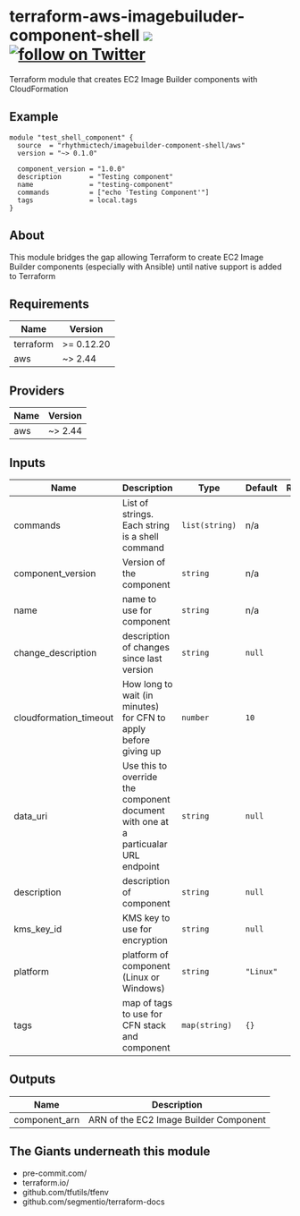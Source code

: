 # terraform-aws-imagebuiluder-component-shell [![](https://github.com/rhythmictech/terraform-aws-imagebuilder-component-shell/workflows/pre-commit-check/badge.svg)](https://github.com/rhythmictech/terraform-aws-imagebuilder-component-shell/actions) <a href="https://twitter.com/intent/follow?screen_name=RhythmicTech"><img src="https://img.shields.io/twitter/follow/RhythmicTech?style=social&logo=RhythmicTech" alt="follow on Twitter"></a>
Terraform module that creates EC2 Image Builder components with CloudFormation

## Example
```hcl
module "test_shell_component" {
  source  = "rhythmictech/imagebuilder-component-shell/aws"
  version = "~> 0.1.0"

  component_version = "1.0.0"
  description       = "Testing component"
  name              = "testing-component"
  commands          = ["echo 'Testing Component'"]
  tags              = local.tags
}
```

## About
This module bridges the gap allowing Terraform to create EC2 Image Builder components (especially with Ansible) until native support is added to Terraform

<!-- BEGINNING OF PRE-COMMIT-TERRAFORM DOCS HOOK -->
## Requirements

| Name | Version |
|------|---------|
| terraform | >= 0.12.20 |
| aws | ~> 2.44 |

## Providers

| Name | Version |
|------|---------|
| aws | ~> 2.44 |

## Inputs

| Name | Description | Type | Default | Required |
|------|-------------|------|---------|:--------:|
| commands | List of strings. Each string is a shell command | `list(string)` | n/a | yes |
| component\_version | Version of the component | `string` | n/a | yes |
| name | name to use for component | `string` | n/a | yes |
| change\_description | description of changes since last version | `string` | `null` | no |
| cloudformation\_timeout | How long to wait (in minutes) for CFN to apply before giving up | `number` | `10` | no |
| data\_uri | Use this to override the component document with one at a particualar URL endpoint | `string` | `null` | no |
| description | description of component | `string` | `null` | no |
| kms\_key\_id | KMS key to use for encryption | `string` | `null` | no |
| platform | platform of component (Linux or Windows) | `string` | `"Linux"` | no |
| tags | map of tags to use for CFN stack and component | `map(string)` | `{}` | no |

## Outputs

| Name | Description |
|------|-------------|
| component\_arn | ARN of the EC2 Image Builder Component |

<!-- END OF PRE-COMMIT-TERRAFORM DOCS HOOK -->

## The Giants underneath this module
- pre-commit.com/
- terraform.io/
- github.com/tfutils/tfenv
- github.com/segmentio/terraform-docs
